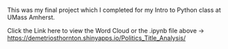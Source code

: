 This was my final project which I completed for my Intro to Python class at UMass Amherst. 

Click the Link here to view the Word Cloud or the .ipynb file above -> https://demetriosthornton.shinyapps.io/Politics_Title_Analysis/
